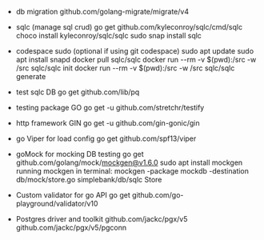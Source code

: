 - db migration
  github.com/golang-migrate/migrate/v4

- sqlc (manage sql crud)
  go get github.com/kyleconroy/sqlc/cmd/sqlc
  choco install kyleconroy/sqlc/sqlc
  sudo snap install sqlc

- codespace sudo (optional if using git codespace)
  sudo apt update
  sudo apt install snapd
  docker pull sqlc/sqlc
  docker run --rm -v $(pwd):/src -w /src sqlc/sqlc init
  docker run --rm -v $(pwd):/src -w /src sqlc/sqlc generate

- test sqlc DB
  go get github.com/lib/pq

- testing package GO
  go get -u github.com/stretchr/testify

- http framework GIN
  go get -u github.com/gin-gonic/gin

- go Viper for load config
  go get github.com/spf13/viper

- goMock for mocking DB testing
  go get github.com/golang/mock/mockgen@v1.6.0
  sudo apt install mockgen
  running mockgen in terminal:
  mockgen -package mockdb -destination db/mock/store.go simplebank/db/sqlc Store

- Custom validator for go API
  go get github.com/go-playground/validator/v10

- Postgres driver and toolkit
  github.com/jackc/pgx/v5
  github.com/jackc/pgx/v5/pgconn